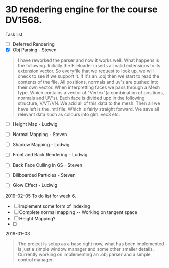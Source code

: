 # 3D rendering engine for the course DV1568.

Task list 
- [ ] Deferred Rendering
- [x] Obj Parsing - Steven 
> I have reworked the parser and now it works well. What 
happens is the following. Initially the Fileloader inserts 
all valid extensions to its extension vector. So everyfile 
that we request to look up, we will check to see if we 
support it. If it's an .obj then we start to read the 
contents of the file. All positions, normals and uv's are 
pushed into their own vector. When interpretting faces we 
pass through a Mesh type. Which contains a vector of 
"Vertex"(a combination of positions, normals and UV's). 
Each face is divided upp in the following structure, 
V/VT/VN. We add all of this data to the mesh. Then all we 
have left is the .mtl file. Which is fairly straight 
forward. We save all relevant data such as colours into 
glm::vec3 etc. 
- [ ] Height Map - Ludwig
- [ ] Normal Mapping - Steven
- [ ] Shadow Mapping - Ludwig 
- [ ] Front and Back Rendering - Ludwig
- [ ] Back Face Culling in GS - Steven
- [ ] Billboarded Particles - Steven
- [ ] Glow Effect - Ludwig


2019-02-05
To do list for week 6. 
- [ ] Implement some form of indexing
- [ ] Complete normal mapping -- Working on tangent space
- [ ] Height Mapping?
- [ ] 



2019-01-03
> The project is setup as a base right now, what has been implemented is 
just a simple window manager and some other smaller details. 
Currently working on implementing an .obj parser and a simple control 
manager. 


